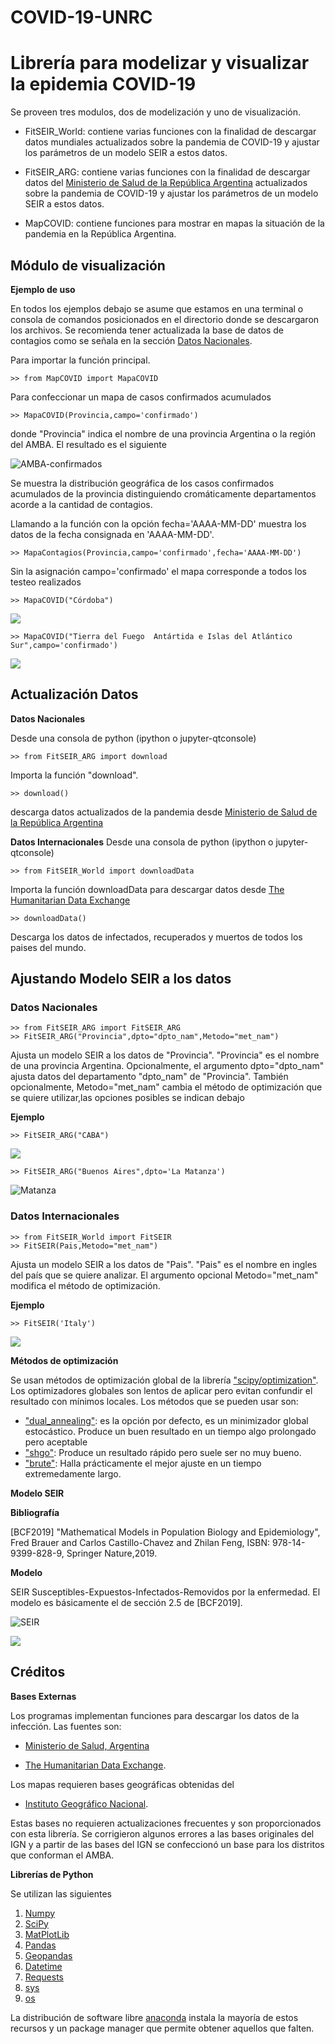 # COVID-19-UNRC
<h1> Librería para modelizar y visualizar la epidemia COVID-19 </h1>

Se proveen tres modulos, dos de modelización y uno de visualización.


* FitSEIR_World: contiene varias funciones con la finalidad de descargar datos mundiales actualizados sobre la pandemia de COVID-19 y ajustar los parámetros de   un modelo SEIR a estos datos.

* FitSEIR_ARG:  contiene varias funciones con la finalidad de descargar datos del [Ministerio de Salud de la República Argentina](https://www.argentina.gob.ar/salud) actualizados sobre la pandemia de COVID-19 y ajustar los parámetros de   un modelo SEIR a estos datos.

* MapCOVID: contiene funciones para mostrar en mapas la situación de la pandemia en la República Argentina.

<h2> Módulo de visualización </h2>

**Ejemplo de uso**

En todos los ejemplos debajo se asume que estamos en una terminal o consola de comandos posicionados en el directorio donde se descargaron los archivos. Se recomienda tener actualizada la base de datos de contagios como se señala en la sección [Datos Nacionales](#item1).

Para importar la función principal.

    >> from MapCOVID import MapaCOVID

Para confeccionar un mapa de casos confirmados acumulados

    >> MapaCOVID(Provincia,campo='confirmado')

donde "Provincia" indica el nombre de una provincia Argentina o la región del AMBA. El resultado es el siguiente

![AMBA-confirmados](Imagenes/EjemplosMapas.png)

Se muestra la distribución geográfica de los casos confirmados acumulados de la provincia distinguiendo cromáticamente departamentos acorde a la cantidad de contagios.

Llamando a la función con la opción fecha='AAAA-MM-DD' muestra los datos de la fecha consignada en 'AAAA-MM-DD'.

    >> MapaContagios(Provincia,campo='confirmado',fecha='AAAA-MM-DD')

Sin la asignación campo='confirmado' el mapa corresponde a todos los testeo realizados

    >> MapaCOVID("Córdoba")

![](Imagenes/EjemplosMapas2.png)

    >> MapaCOVID("Tierra del Fuego  Antártida e Islas del Atlántico Sur",campo='confirmado')

![](Imagenes/EjemplosMapas3.png)


<a name="item1"></a>


<h2> Actualización Datos </h2>

**Datos Nacionales**

Desde una consola de python (ipython o jupyter-qtconsole)

    >> from FitSEIR_ARG import download

Importa la función "download".

    >> download()

descarga datos actualizados de la pandemia desde [ Ministerio de Salud de la República Argentina](http://datos.salud.gob.ar/dataset/covid-19-casos-registrados-en-la-republica-argentina/archivo/fd657d02-a33a-498b-a91b-2ef1a68b8d16)



**Datos Internacionales**
Desde una consola de python (ipython o jupyter-qtconsole)

    >> from FitSEIR_World import downloadData

Importa la función downloadData para descargar datos desde [The Humanitarian Data Exchange](https://data.humdata.org/)

    >> downloadData()

Descarga los datos de infectados, recuperados y muertos de todos los paises del mundo.

<h2> Ajustando Modelo SEIR a los datos </h2>

<h3>Datos Nacionales</h3>

    >> from FitSEIR_ARG import FitSEIR_ARG
    >> FitSEIR_ARG("Provincia",dpto="dpto_nam",Metodo="met_nam")

Ajusta un modelo SEIR a los datos de "Provincia". "Provincia" es  el nombre de una provincia Argentina.  Opcionalmente, el argumento dpto="dpto_nam" ajusta datos del departamento "dpto_nam" de "Provincia". También opcionalmente, Metodo="met_nam" cambia el método de optimización que se quiere utilizar,las opciones posibles se indican debajo

**Ejemplo**

    >> FitSEIR_ARG("CABA")

![](Imagenes/18-junio-2020-CABA.png)

    >> FitSEIR_ARG("Buenos Aires",dpto='La Matanza')

![Matanza](Imagenes/Matanza.png)

<h3>Datos Internacionales</h3>

    >> from FitSEIR_World import FitSEIR
    >> FitSEIR(Pais,Metodo="met_nam")

Ajusta un modelo SEIR a los datos de "Pais". "Pais" es  el nombre en ingles del país que se quiere analizar. El argumento opcional Metodo="met_nam" modifica  el método de optimización.

**Ejemplo**

    >> FitSEIR('Italy')

![](Imagenes/fitSEIR_Italia_13-06-2020.png)





**Métodos de optimización**

Se usan métodos de optimización global de la librería ["scipy/optimization"](https://docs.scipy.org/doc/scipy/reference/optimize.html). Los optimizadores globales son lentos de aplicar pero evitan confundir el resultado con mínimos locales. Los métodos que se pueden usar son:

* ["dual_annealing"](https://docs.scipy.org/doc/scipy/reference/generated/scipy.optimize.dual_annealing.html#scipy.optimize.dual_annealing): es la opción por defecto, es un minimizador global estocástico.  Produce un buen resultado en un tiempo algo prolongado pero aceptable
* ["shgo"](https://docs.scipy.org/doc/scipy/reference/generated/scipy.optimize.shgo.html): Produce un resultado rápido pero suele ser no muy bueno.
* ["brute"](https://docs.scipy.org/doc/scipy/reference/generated/scipy.optimize.brute.html#scipy.optimize.brute): Halla prácticamente el mejor ajuste en un tiempo extremedamente largo.

**Modelo SEIR**

<b> Bibliografía </b>

[BCF2019] "Mathematical Models in Population Biology and Epidemiology", Fred Brauer and Carlos Castillo-Chavez and Zhilan Feng, ISBN: 978-14-9399-828-9, Springer Nature,2019.

<b>Modelo</b>


SEIR Susceptibles-Expuestos-Infectados-Removidos por la enfermedad.  El modelo es básicamente el de sección 2.5 de [BCF2019].

![SEIR](Imagenes/SEIR.png)

![](Imagenes/Formulas.png)




<h2>Créditos</h2>

**Bases Externas**

Los programas implementan funciones para descargar los datos de la infección. Las fuentes son:

* [Ministerio de Salud, Argentina](http://datos.salud.gob.ar/dataset/covid-19-casos-registrados-en-la-republica-argentina/archivo/fd657d02-a33a-498b-a91b-2ef1a68b8d16)

* [The Humanitarian Data Exchange](https://data.humdata.org/).

Los mapas requieren bases geográficas obtenidas del  

* [Instituto Geográfico Nacional](https://www.ign.gob.ar/NuestrasActividades/InformacionGeoespacial/CapasSIG).

Estas bases no requieren actualizaciones frecuentes y son proporcionados con esta librería. Se corrigieron algunos errores a las bases originales del IGN y a partir de las bases del IGN se confeccionó un base para los distritos que conforman el AMBA.

**Librerías de Python**

Se utilizan las siguientes

1. [Numpy](https://numpy.org/)
2. [SciPy](https://www.scipy.org/)
3. [MatPlotLib](https://matplotlib.org/)
4. [Pandas](https://pandas.pydata.org/)
5. [Geopandas](https://geopandas.org/)
6. [Datetime](https://docs.python.org/3/library/datetime.html)
7. [Requests](https://pypi.org/project/requests/)
8. [sys](https://docs.python.org/3/library/sys.html)
9. [os](https://docs.python.org/3/library/os.html)

La distribución de software libre [anaconda](https://www.anaconda.com/) instala la mayoría de estos recursos y un package manager que permite obtener aquellos que falten.
